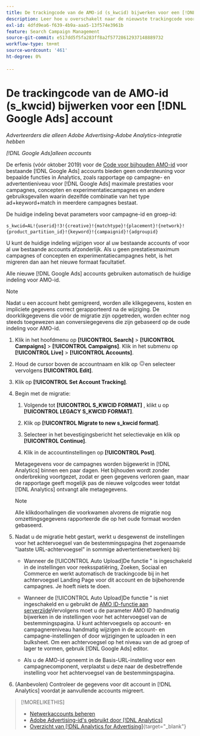 ```yaml
---
title: De trackingcode van de AMO-id (s_kwcid) bijwerken voor een [!DNL Google Ads] account
description: Leer hoe u overschakelt naar de nieuwste trackingcode voor AMO-id's voor een [!DNL Google Ads] account.
exl-id: 4dfd9ea6-f639-4b9a-aaa5-13f574e3961b
feature: Search Campaign Management
source-git-commit: e517dd5f5fa283ff8a2f57728612937148889732
workflow-type: tm+mt
source-wordcount: '461'
ht-degree: 0%

---
```


# De trackingcode van de AMO-id (s_kwcid) bijwerken voor een [!DNL Google Ads] account

*Adverteerders die alleen Adobe Advertising-Adobe Analytics-integratie hebben*

*[!DNL Google Ads]alleen accounts*

De erfenis (vóór oktober 2019) voor de [Code voor bijhouden AMO-id](/help/integrations/analytics/ids.md#amo-id-formats) voor bestaande [!DNL Google Ads] accounts bieden geen ondersteuning voor bepaalde functies in Analytics, zoals rapportage op campagne- en advertentieniveau voor [!DNL Google Ads] maximale prestaties voor campagnes, concepten en experimentatiecampagnes en andere gebruiksgevallen waarin dezelfde combinatie van het type ad+keyword+match in meerdere campagnes bestaat.

De huidige indeling bevat parameters voor campagne-id en groep-id:

```
s_kwcid=AL!{userid}!3!{creative}!{matchtype}!{placement}!{network}!{product_partition_id}!{keyword}!{campaignid}!{adgroupid}
```

U kunt de huidige indeling wijzigen voor al uw bestaande accounts of voor al uw bestaande accounts afzonderlijk. Als u geen prestatiesmaximum campagnes of concepten en experimentatiecampagnes hebt, is het migreren dan aan het nieuwe formaat facultatief.

Alle nieuwe [!DNL Google Ads] accounts gebruiken automatisch de huidige indeling voor AMO-id.

>[!NOTE]
>
>Nadat u een account hebt gemigreerd, worden alle klikgegevens, kosten en impliciete gegevens correct gerapporteerd na de wijziging. De doorklikgegevens die vóór de migratie zijn opgetreden, worden echter nog steeds toegewezen aan conversiegegevens die zijn gebaseerd op de oude indeling voor AMO-id.

1. Klik in het hoofdmenu op **[!UICONTROL Search]** \> **[!UICONTROL Campaigns]** \> **[!UICONTROL Campaigns]**. Klik in het submenu op **[!UICONTROL Live]** \> **[!UICONTROL Accounts]**.

1. Houd de cursor boven de accountnaam en klik op ![pijlvervolgkeuzepictogram](/help/search-social-commerce/assets/arrow-dropdown-menu.png)en selecteer vervolgens **[!UICONTROL Edit]**.

1. Klik op **[!UICONTROL Set Account Tracking]**.

1. Begin met de migratie:

   1. Volgende tot **[!UICONTROL S_KWCID FORMAT]** , klikt u op **[!UICONTROL LEGACY S_KWCID FORMAT]**.

   1. Klik op **[!UICONTROL Migrate to new s_kwcid format]**.

   1. Selecteer in het bevestigingsbericht het selectievakje en klik op **[!UICONTROL Continue]**.

   1. Klik in de accountinstellingen op **[!UICONTROL Post]**.

   Metagegevens voor de campagnes worden bijgewerkt in [!DNL Analytics] binnen een paar dagen. Het bijhouden wordt zonder onderbreking voortgezet, zodat er geen gegevens verloren gaan, maar de rapportage geeft mogelijk pas de nieuwe volgcodes weer totdat [!DNL Analytics] ontvangt alle metagegevens.

   >[!NOTE]
   >
   >Alle klikdoorhalingen die voorkwamen alvorens de migratie nog omzettingsgegevens rapporteerde die op het oude formaat worden gebaseerd.

1. Nadat u de migratie hebt gestart, werkt u desgewenst de instellingen voor het achtervoegsel van de bestemmingspagina (het zogenaamde &quot;laatste URL-achtervoegsel&quot; in sommige advertentienetwerken) bij:

   * Wanneer de [!UICONTROL Auto Upload]De functie &quot; is ingeschakeld in de instellingen voor reeksspatiëring, Zoeken, Sociaal en Commerce en werkt automatisch de trackingcode bij in het achtervoegsel Landing Page voor dit account en de bijbehorende campagnes. Je hoeft niets te doen.

   * Wanneer de [!UICONTROL Auto Upload]De functie &quot; is niet ingeschakeld en u gebruikt de [AMO ID-functie aan serverzijde](/help/integrations/analytics/ids.md#amo-id-formats)Vervolgens moet u de parameter AMO ID handmatig bijwerken in de instellingen voor het achtervoegsel van de bestemmingspagina. U kunt achtervoegsels op account- en campagnereniveau handmatig wijzigen in de account- en campagne-instellingen of door wijzigingen te uploaden in een bulksheet. Om een achtervoegsel op het niveau van de ad groep of lager te vormen, gebruik [!DNL Google Ads] editor.

   * Als u de AMO-id opneemt in de Basis-URL-instelling voor een campagnecomponent, verplaatst u deze naar de desbetreffende instelling voor het achtervoegsel van de bestemmingspagina.

1. (Aanbevolen) Controleer de gegevens voor dit account in [!DNL Analytics] voordat je aanvullende accounts migreert.

>[!MORELIKETHIS]
>
>* [Netwerkaccounts beheren](ad-network-account-manage.md)
>* [Adobe Advertising-id&#39;s gebruikt door [!DNL Analytics]](/help/integrations/analytics/ids.md)
>* [Overzicht van [!DNL Analytics for Advertising]](https://experienceleague.adobe.com/docs/advertising/integrations/home.html){target="_blank"}

